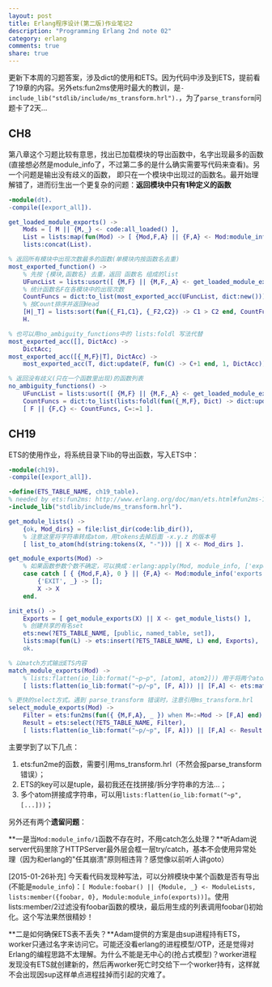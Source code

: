 ```yaml
---
layout: post
title: Erlang程序设计(第二版)作业笔记2
description: "Programming Erlang 2nd note 02"
category: erlang
comments: true
share: true
---
```


更新下本周的习题答案，涉及dict的使用和ETS。因为代码中涉及到ETS，提前看了19章的内容。另外ets:fun2ms使用时最大的教训，是`-include_lib("stdlib/include/ms_transform.hrl").`，为了`parse_transform`问题卡了2天...

## CH8

第八章这个习题比较有意思，找出已加载模块的导出函数中，名字出现最多的函数(直接想必然是module_info了，不过第二多的是什么确实需要写代码来查看)。另一个问题是输出没有歧义的函数，
即只在一个模块中出现过的函数名。最开始理解错了，进而衍生出一个更复杂的问题：**返回模块中只有1种定义的函数**

~~~erlang
-module(dt).
-compile([export_all]).

get_loaded_module_exports() ->
	Mods = [ M || {M,_} <- code:all_loaded() ],
	List = lists:map(fun(Mod) -> [ {Mod,F,A} || {F,A} <- Mod:module_info('exports') ] end, Mods),
	lists:concat(List).

% 返回所有模块中出现次数最多的函数(单模块内按函数名去重)
most_exported_function() ->
	% 先按 {模块,函数名} 去重，返回 函数名 组成的list
	UFuncList = lists:usort([ {M,F} || {M,F,_A} <- get_loaded_module_exports() ]),
	% 统计函数名F在各模块中的出现次数
	CountFuncs = dict:to_list(most_exported_acc(UFuncList, dict:new())),
	% 按Count排序并返回Head
	[H|_T] = lists:sort(fun({_F1,C1}, {_F2,C2}) -> C1 > C2 end, CountFuncs),
	H.

% 也可以用no_ambiguity_functions中的 lists:foldl 写法代替
most_exported_acc([], DictAcc) ->
	DictAcc;
most_exported_acc([{_M,F}|T], DictAcc) ->
	most_exported_acc(T, dict:update(F, fun(C) -> C+1 end, 1, DictAcc)).

% 返回没有歧义(只在一个函数里出现)的函数列表
no_ambiguity_functions() ->
	UFuncList = lists:usort([ {M,F} || {M,F,_A} <- get_loaded_module_exports() ]),
	CountFuncs = dict:to_list(lists:foldl(fun({_M,F}, Dict) -> dict:update(F, fun(C) -> C+1 end, 1, Dict) end, dict:new(), UFuncList)),
	[ F || {F,C} <- CountFuncs, C=:=1 ].
~~~

## CH19

ETS的使用作业，将系统目录下lib的导出函数，写入ETS中：

~~~erlang
-module(ch19).
-compile([export_all]).

-define(ETS_TABLE_NAME, ch19_table).
% needed by ets:fun2ms: http://www.erlang.org/doc/man/ets.html#fun2ms-1
-include_lib("stdlib/include/ms_transform.hrl").

get_module_lists() ->
	{ok, Mod_dirs} = file:list_dir(code:lib_dir()),
	% 注意这里将字符串转成atom，用tokens去掉后面 -x.y.z 的版本号
	[ list_to_atom(hd(string:tokens(X, "-"))) || X <- Mod_dirs ].

get_module_exports(Mod) ->
	% 如果函数参数个数不确定，可以换成：erlang:apply(Mod, module_info, ['exports'])
	case catch [ { {Mod,F,A}, 0 } || {F,A} <- Mod:module_info('exports'), F=/=module_info ] of
		{'EXIT', _} -> [];
		X -> X
	end.

init_ets() ->
	Exports = [ get_module_exports(X) || X <- get_module_lists() ],
	% 创建共享的有名set
	ets:new(?ETS_TABLE_NAME, [public, named_table, set]),
	lists:map(fun(L) -> ets:insert(?ETS_TABLE_NAME, L) end, Exports),
	ok.

% 以match方式输出ETS内容
match_module_exports(Mod) ->
	% lists:flatten(io_lib:format("~p~p", [atom1, atom2])) 用于将两个atom拼接为字符串
	[ lists:flatten(io_lib:format("~p/~p", [F, A])) || [F,A] <- ets:match(?ETS_TABLE_NAME, { {Mod,'$1','$2'}, '_' })].

% 更快的select方式。遇到 parse_transform 错误时，注意引用ms_transform.hrl
select_module_exports(Mod) ->
	Filter = ets:fun2ms(fun({ {M,F,A}, _ }) when M=:=Mod -> [F,A] end),
	Result = ets:select(?ETS_TABLE_NAME, Filter),
	[ lists:flatten(io_lib:format("~p/~p", [F, A])) || [F,A] <- Result ].
~~~

主要学到了以下几点：

1. ets:fun2me的函数，需要引用ms_transform.hrl（不然会报parse_transform错误）；
2. ETS的key可以是tuple，最初我还在找拼接/拆分字符串的方法...；
3. 多个atom拼接成字符串，可以用`lists:flatten(io_lib:format("~p", [...]))`；

另外还有两个**遗留问题**：

**一是当`Mod:module_info/1`函数不存在时，不用catch怎么处理？**听Adam说server代码里除了HTTPServer最外层会框一层try/catch，基本不会使用异常处理（因为和erlang的"任其崩溃"原则相违背？感觉像以前听人讲goto）

[2015-01-26补充] 今天看代码发现种写法，可以分辨模块中某个函数是否有导出(不能是`module_info`)：`[ Module:foobar() || {Module, _} <- ModuleLists, lists:member({foobar, 0}, Module:module_info(exports))]`。使用lists:member/2过滤没有foobar函数的模块，最后用生成的列表调用foobar()初始化。这个写法果然很精妙！

**二是如何确保ETS表不丢失？**Adam提供的方案是由sup进程持有ETS，worker只通过名字来访问它。可能还没看erlang的进程模型/OTP，还是觉得对Erlang的编程思路不太理解。为什么不能是无中心的(抢占式模型)？worker进程发现没有ETS就创建新的，然后再worker死亡时交给下一个worker持有，这样就不会出现因sup这样单点进程挂掉而引起的灾难了。
